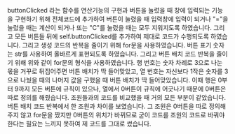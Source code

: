 buttonClicked 라는 함수를 연산기능의 구현과 버튼을 눌렀을 때 창에 입력되는 기능을 구현하기 위해 전체코드에 추가하여 버튼이 눌렸을 때 입력창에 입력이 되거나 "="을 눌렀을 때는 계산이 되거나 또는 "C"를 눌렀을 때는 모두 지워지도록 하였습니다. 그리고 모든 버튼들 뒤에 self.buttonClicked를 추가하여 제대로 코드가 수행되도록 하였습니다. 그리고 생성 코드의 반복을 줄이기 위해 for문을 사용하였습니다. 버튼 표기 숫자는 str를 사용하여 올바르게 표현되도록 하였습니다. 그리고 버튼 배치 코드 반복을 줄이기 위해 위와 같이 for문의 형식을 사용하였습니다. 행 번호는 숫자 차례로 3으로 나눈 몫을 거꾸로 뒤집어주면 버튼 배치가 딱 들어맞았고, 열 번호는 자신보다 1작은 숫자를 3으로 나눴을 때의 나머지 값을 구했을 때 버튼 배치가 딱 들어맞았습니다. 이때 행은 0부터 9까지 모든 버튼에 규칙이 있으나, 열에서 0버튼이 규칙에 어긋나기 때문에 0버튼은 따로 정의를 해줬습니다. 조원들과의 코드를 비교했을 때 거의 모든 부분이 같았습니다. 버튼 배치 코드 반복에서 한 조원과 차이를 보였습니다. 그 조원은 0버튼을 따로 정의해 주지 않고 for문을 짰지만 0버튼의 위치가 바뀌므로 굳이 코드를 조원의 코드로 바꿔야한다는 필요는 느끼지 못하여 제 코드를 그대로 썼습니다.
